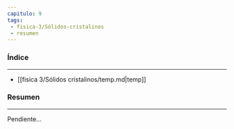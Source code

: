 ```yaml
---
capitulo: 9
tags: 
 - fisica-3/Sólidos-cristalinos
 - resumen
---
```

### Índice 
---
* [[fisica 3/Sólidos cristalinos/temp.md|temp]]

### Resumen
---
Pendiente...